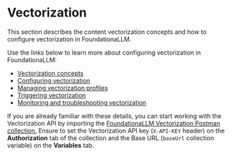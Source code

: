 # Vectorization

This section describes the content vectorization concepts and how to configure vectorization in FoundationaLLM.

Use the links below to learn more about configuring vectorization in FoundationaLLM:

- [Vectorization concepts](vectorization-concepts.md)
- [Configuring vectorization](vectorization-configuration.md)
- [Managing vectorization profiles](vectorization-profiles.md)
- [Triggering vectorization](vectorization-triggering.md)
- [Monitoring and troubleshooting vectorization](vectorization-monitoring-troubleshooting.md)

If you are already familiar with these details, you can start working with the Vectorization API by importing the [FoundationaLLM Vectorization Postman collection.](./FoundationaLLM.Vectorization.API.postman_collection.json) Ensure to set the Vectorization API key (`X-API-KEY` header) on the **Authorization** tab of the collection and the Base URL (`baseUrl` collection variable) on the **Variables** tab.